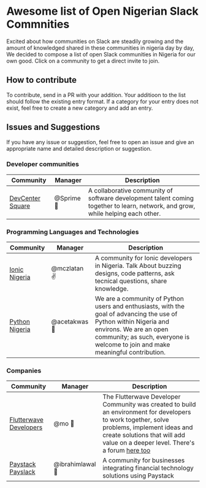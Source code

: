 # Awesome list of Open Nigerian Slack Commnities

Excited about how communities on Slack are steadily growing and the amount of knowledged shared in these communities in nigeria day by day, We decided to compose a list of open Slack communities in Nigeria for our own good. Click on a community to get a direct invite to join.

## How to contribute

To contribute, send in a PR with your addition. Your additioon to the list should follow the existing entry format. If a category for your entry does not exist, feel free to create a new category and add an entry.

## Issues and Suggestions

If you have any issue or suggestion, feel free to open an issue and give an appropriate name and detailed description or suggestion.

### Developer communities

Community               |      Manager      |              Description
------------------------|-------------------| ------------------------------------------
[DevCenter Square](https://devcenter-square-slack.herokuapp.com/)        |    @Sprime 🙌     | A collaborative community of software development talent coming together to learn, network, and grow, while helping each other.

### Programming Languages and Technologies

Community               |      Manager      |              Description
------------------------|-------------------|------------------------------------------
[Ionic Nigeria](https://ionic-nigeria.herokuapp.com)           |    @mczlatan ✌   | A community for Ionic developers in Nigeria. Talk About buzzing designs, code patterns, ask tecnical questions, share knowledge.
[Python Nigeria](https://py-slack-invite.herokuapp.com/)           |    @acetakwas 👨   | We are a community of Python users and enthusiasts, with the goal of advancing the use of Python within Nigeria and environs. We are an open community; as such, everyone is welcome to join and make meaningful contribution.

### Companies

Community               |      Manager      |                      Description
------------------------|-------------------|------------------------------------------
[Flutterwave Developers](http://bit.ly/2yRh01e)  |    @mo 👵         | The Flutterwave Developer Community was created to build an environment for developers to work together, solve problems, implement ideas and create solutions that will add value on a deeper level. There's a forum [here too](http://bit.ly/2yRh01e)
[Paystack Payslack](https://slack.paystack.com)       |  @ibrahimlawal 💂 | A community for businesses integrating financial technology solutions using Paystack







